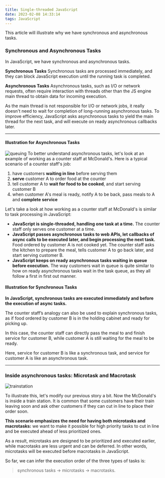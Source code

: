 ```yaml
---
title: Single-threaded JavaScript
date: 2023-02-08 14:33:14
tags: JavaScript
---
```

This article will illustrate why we have synchronous and asynchronous tasks.
### Synchronous and Asynchronous Tasks
In JavaScript, we have synchronous and asynchronous tasks.

**Synchronous Tasks**
Synchronous tasks are processed immediately, and they can block JavaScript execution until the running task is completed.

**Asynchronous Tasks**
Asynchronous tasks, such as I/O or network requests, often require interaction with threads other than the JS engine main thread to obtain data for incoming execution.

As the main thread is not responsible for I/O or network jobs, it really doesn't need to wait for completion of long-running asynchronous tasks. To improve efficiency, JavaScript asks asynchronous tasks to yield the main thread for the next task, and will execute on ready asynchronous callbacks later.

---

#### Illustration for Asynchronous Tasks
![queuing](https://user-images.githubusercontent.com/51183663/219988659-2f282ff1-2788-49e5-adb1-dae052604aa5.png)
To better understand asynchronous tasks, let's look at an example of working as a counter staff at McDonald's. Here is a typical scenario of a counter staff's job:
1. have customers **waiting in line** before serving them
2. **serve** customer A to order food at the counter
3. tell customer A to **wait for food to be cooked**, and start serving customer B
4. when customer A's meal is ready, notify A to be back, pass meals to A and **complete service**

Let's take a look at how working as a counter staff at McDonald's is similar to task processing in JavaScript:
- **JavaScript is single-threaded, handling one task at a time.** 
The counter staff only serves one customer at a time.
- **JavaScript passes asynchronous tasks to web APIs, let callbacks of async calls to be executed later, and begin processing the next task.**
Food ordered by customer A is not cooked yet. The counter staff asks the kitchen to prepare the meal, tells customer A to go back later, and start serving customer B.
- **JavaScript keeps on ready asynchronous tasks waiting in queue before execution.**
The way customers wait in queue is quite similar to how on ready asynchronous tasks wait in the task queue, as they all follow a first in first out manner.

#### Illustration for Synchronous Tasks
**In JavaScript, synchronous tasks are executed immediately and before the execution of async tasks.**

The counter staff’s analogy can also be used to explain synchronous tasks, as if food ordered by customer B is in the holding cabinet and ready for picking up.   

In this case, the counter staff can directly pass the meal to and finish service for customer B, while customer A is still waiting for the meal to be ready.

Here, service for customer B is like a synchronous task, and service for customer A is like an asynchronous task. 

---


### Inside asynchronous tasks: Microtask and Macrotask
![trainstation](https://user-images.githubusercontent.com/51183663/222218194-453425c4-ea45-4288-94c7-b4b3daeb74f4.png)

To illustrate this, let's modify our previous story a bit. Now the McDonald's is inside a train station. It is common that some customers have their train leaving soon and ask other customers if they can cut in line to place their order soon.

**This scenario emphasizes the need for having both microtasks and macrotasks:** we want to make it possible for high priority tasks to cut in line and be executed ahead of less prioritized ones.

As a result, microtasks are designed to be prioritized and executed earlier, while macrotasks are less urgent and can be deferred. In other words, microtasks will be executed before macrotasks in JavaScript.

So far, we can infer the execution order of the three types of tasks is: 
> synchronous tasks -> microtasks -> macrotasks.

